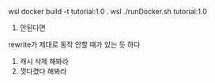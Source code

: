 wsl docker build -t tutorial:1.0 .
wsl ./runDocker.sh tutorial:1.0


1. 안된다면

rewrite가 제대로 동작 안할 때가 있는 듯 하다

1) 캐시 삭제 해봐라
2) 껏다켰다 해봐라
